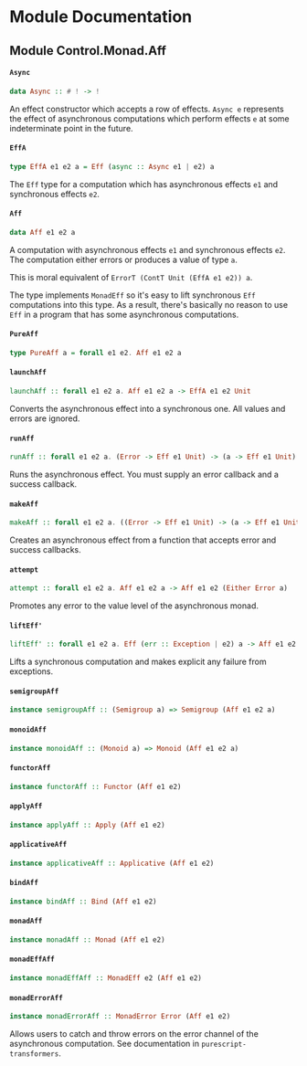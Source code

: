 # Module Documentation

## Module Control.Monad.Aff

#### `Async`

``` purescript
data Async :: # ! -> !
```

An effect constructor which accepts a row of effects. `Async e` 
represents the effect of asynchronous computations which perform effects 
`e` at some indeterminate point in the future.

#### `EffA`

``` purescript
type EffA e1 e2 a = Eff (async :: Async e1 | e2) a
```

The `Eff` type for a computation which has asynchronous effects `e1` and
synchronous effects `e2`.

#### `Aff`

``` purescript
data Aff e1 e2 a
```

A computation with asynchronous effects `e1` and synchronous effects 
`e2`. The computation either errors or produces a value of type `a`.

This is moral equivalent of `ErrorT (ContT Unit (EffA e1 e2)) a`.

The type implements `MonadEff` so it's easy to lift synchronous `Eff` 
computations into this type. As a result, there's basically no reason to
use `Eff` in a program that has some asynchronous computations.

#### `PureAff`

``` purescript
type PureAff a = forall e1 e2. Aff e1 e2 a
```


#### `launchAff`

``` purescript
launchAff :: forall e1 e2 a. Aff e1 e2 a -> EffA e1 e2 Unit
```

Converts the asynchronous effect into a synchronous one. All values and
errors are ignored.

#### `runAff`

``` purescript
runAff :: forall e1 e2 a. (Error -> Eff e1 Unit) -> (a -> Eff e1 Unit) -> Aff e1 e2 a -> EffA e1 e2 Unit
```

Runs the asynchronous effect. You must supply an error callback and a 
success callback.

#### `makeAff`

``` purescript
makeAff :: forall e1 e2 a. ((Error -> Eff e1 Unit) -> (a -> Eff e1 Unit) -> EffA e1 e2 Unit) -> Aff e1 e2 a
```

Creates an asynchronous effect from a function that accepts error and 
success callbacks.

#### `attempt`

``` purescript
attempt :: forall e1 e2 a. Aff e1 e2 a -> Aff e1 e2 (Either Error a)
```

Promotes any error to the value level of the asynchronous monad.

#### `liftEff'`

``` purescript
liftEff' :: forall e1 e2 a. Eff (err :: Exception | e2) a -> Aff e1 e2 (Either Error a)
```

Lifts a synchronous computation and makes explicit any failure from exceptions.

#### `semigroupAff`

``` purescript
instance semigroupAff :: (Semigroup a) => Semigroup (Aff e1 e2 a)
```


#### `monoidAff`

``` purescript
instance monoidAff :: (Monoid a) => Monoid (Aff e1 e2 a)
```


#### `functorAff`

``` purescript
instance functorAff :: Functor (Aff e1 e2)
```


#### `applyAff`

``` purescript
instance applyAff :: Apply (Aff e1 e2)
```


#### `applicativeAff`

``` purescript
instance applicativeAff :: Applicative (Aff e1 e2)
```


#### `bindAff`

``` purescript
instance bindAff :: Bind (Aff e1 e2)
```


#### `monadAff`

``` purescript
instance monadAff :: Monad (Aff e1 e2)
```


#### `monadEffAff`

``` purescript
instance monadEffAff :: MonadEff e2 (Aff e1 e2)
```


#### `monadErrorAff`

``` purescript
instance monadErrorAff :: MonadError Error (Aff e1 e2)
```

Allows users to catch and throw errors on the error channel of the 
asynchronous computation. See documentation in `purescript-transformers`.